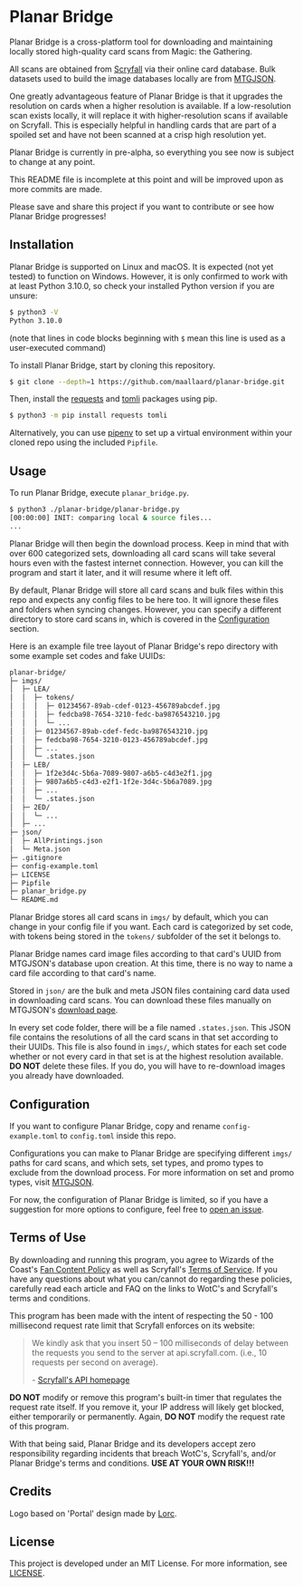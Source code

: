 <!--<img style="display:block;margin:auto;width:256px;" src="planar-bridge.png"/>-->

# Planar Bridge

Planar Bridge is a cross-platform tool for downloading and maintaining locally
stored high-quality card scans from Magic: the Gathering.

All scans are obtained from [Scryfall](https://scryfall.com/) via their online
card database. Bulk datasets used to build the image databases locally are
from [MTGJSON](https://mtgjson.com/).

One greatly advantageous feature of Planar Bridge is that it upgrades the
resolution on cards when a higher resolution is available. If a low-resolution
scan exists locally, it will replace it with higher-resolution scans if
available on Scryfall. This is especially helpful in handling cards that are
part of a spoiled set and have not been scanned at a crisp high resolution yet.

Planar Bridge is currently in pre-alpha, so everything you see now is subject
to change at any point.

This README file is incomplete at this point and will be improved upon as more
commits are made.

Please save and share this project if you want to contribute or see how Planar
Bridge progresses!

## Installation

Planar Bridge is supported on Linux and macOS. It is expected (not yet tested)
to function on Windows. However, it is only confirmed to work with at least
Python 3.10.0, so check your installed Python version if you are unsure:

```sh
$ python3 -V
Python 3.10.0
```

(note that lines in code blocks beginning with `$` mean this line is used as
a user-executed command)

To install Planar Bridge, start by cloning this repository.

```sh
$ git clone --depth=1 https://github.com/maallaard/planar-bridge.git
```

Then, install the [requests](https://pypi.org/project/requests/) and
[tomli](https://pypi.org/project/tomli/) packages using pip.

```sh
$ python3 -m pip install requests tomli
```

Alternatively, you can use [pipenv](https://github.com/pypa/pipenv/) to set
up a virtual environment within your cloned repo using the included `Pipfile`.

## Usage

To run Planar Bridge, execute `planar_bridge.py`.

```sh
$ python3 ./planar-bridge/planar-bridge.py
[00:00:00] INIT: comparing local & source files...
...
```

Planar Bridge will then begin the download process. Keep in mind that with over
600 categorized sets, downloading all card scans will take several hours even
with the fastest internet connection. However, you can kill the program and
start it later, and it will resume where it left off.

By default, Planar Bridge will store all card scans and bulk files within this
repo and expects any config files to be here too. It will ignore these files
and folders when syncing changes. However, you can specify a different
directory to store card scans in, which is covered in the
[Configuration](#configuration) section.

Here is an example file tree layout of Planar Bridge's repo directory with
some example set codes and fake UUIDs:

```txt
planar-bridge/
├─ imgs/
│  ├─ LEA/
│  │  ├─ tokens/
│  │  │  ├─ 01234567-89ab-cdef-0123-456789abcdef.jpg
│  │  │  ├─ fedcba98-7654-3210-fedc-ba9876543210.jpg
│  │  │  └─ ...
│  │  ├─ 01234567-89ab-cdef-fedc-ba9876543210.jpg
│  │  ├─ fedcba98-7654-3210-0123-456789abcdef.jpg
│  │  ├─ ...
│  │  └─ .states.json
│  ├─ LEB/
│  │  ├─ 1f2e3d4c-5b6a-7089-9807-a6b5-c4d3e2f1.jpg
│  │  ├─ 9807a6b5-c4d3-e2f1-1f2e-3d4c-5b6a7089.jpg
│  │  ├─ ...
│  │  └─ .states.json
│  ├─ 2ED/
│  │  └─ ...
│  ├─ ...
├─ json/
│  ├─ AllPrintings.json
│  └─ Meta.json
├─ .gitignore
├─ config-example.toml
├─ LICENSE
├─ Pipfile
├─ planar_bridge.py
└─ README.md
```

Planar Bridge stores all card scans in `imgs/` by default, which you can
change in your config file if you want. Each card is categorized by set code,
with tokens being stored in the `tokens/` subfolder of the set it belongs to.

Planar Bridge names card image files according to that card's UUID from
MTGJSON's database upon creation. At this time, there is no way to name a card
file according to that card's name.

Stored in `json/` are the bulk and meta JSON files containing card data used in
downloading card scans. You can download these files manually on MTGJSON's
[download page](https://mtgjson.com/downloads/all-files/).

In every set code folder, there will be a file named `.states.json`. This JSON
file contains the resolutions of all the card scans in that set according to
their UUIDs. This file is also found in `imgs/`, which states for each set code
whether or not every card in that set is at the highest resolution available.
**DO NOT** delete these files. If you do, you will have to re-download images
you already have downloaded.

## Configuration

If you want to configure Planar Bridge, copy and rename `config-example.toml`
to `config.toml` inside this repo.

Configurations you can make to Planar Bridge are specifying different `imgs/`
paths for card scans, and which sets, set types, and promo types to exclude
from the download process. For more information on set and promo types, visit
[MTGJSON](https://mtgjson.com/).

For now, the configuration of Planar Bridge is limited, so if you have a
suggestion for more options to configure, feel free to
[open an issue](https://github.com/maallaard/planar-bridge/issues/new/).

## Terms of Use

By downloading and running this program, you agree to Wizards of the Coast's
[Fan Content Policy](https://company.wizards.com/en/legal/fancontentpolicy/) as
well as Scryfall's [Terms of Service](https://scryfall.com/docs/terms/).
If you have any questions about what you can/cannot do regarding these
policies, carefully read each article and FAQ on the links to WotC's and
Scryfall's terms and conditions.

This program has been made with the intent of respecting the 50 - 100
millisecond request rate limit that Scryfall enforces on its website:

> We kindly ask that you insert 50 – 100 milliseconds of delay between the
> requests you send to the server at api.scryfall.com. (i.e., 10 requests per
> second on average).
>
> \- [Scryfall's API homepage](https://scryfall.com/docs/api/)

**DO NOT** modify or remove this program's built-in timer that regulates the
request rate itself. If you remove it, your IP address will likely get
blocked, either temporarily or permanently. Again, **DO NOT** modify the
request rate of this program.

With that being said, Planar Bridge and its developers accept zero
responsibility regarding incidents that breach WotC's, Scryfall's, and/or
Planar Bridge's terms and conditions. **USE AT YOUR OWN RISK!!!**

## Credits

Logo based on 'Portal' design made by [Lorc](https://lorcblog.blogspot.com/).

## License

This project is developed under an MIT License. For more information, see
[LICENSE](https://github.com/maallaard/planar-bridge/blob/main/LICENSE.txt).
